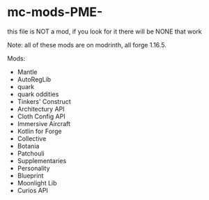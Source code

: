 # mc-mods-PME-
this file is NOT a mod, if you look for it there will be NONE that work

Note:
  all of these mods are on modrinth, all forge 1.16.5.

Mods:
 - Mantle
 - AutoRegLib
 - quark
 - quark oddities
 - Tinkers' Construct
 - Architectury API
 - Cloth Config API
 - Immersive Aircraft
 - Kotlin for Forge
 - Collective
 - Botania
 - Patchouli
 - Supplementaries
 - Personality
 - Blueprint
 - Moonlight Lib
 - Curios API
